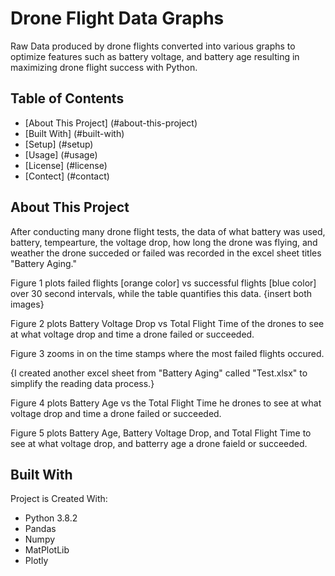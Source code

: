 # Drone Flight Data Graphs
Raw Data produced by drone flights converted into various graphs to optimize features such as battery voltage, and battery age resulting in maximizing drone flight success with Python. 

## Table of Contents 
* [About This Project] (#about-this-project)
* [Built With] (#built-with)
* [Setup] (#setup)
* [Usage] (#usage)
* [License] (#license)
* [Contect] (#contact)

## About This Project
After conducting many drone flight tests, the data of what battery was used, battery, tempearture, the voltage drop, how long the drone was flying, and weather the drone succeded or failed was recorded in the excel sheet titles "Battery Aging." 

Figure 1 plots failed flights [orange color] vs successful flights [blue color] over 30 second intervals, while the table quantifies this data. 
{insert both images} 

Figure 2 plots Battery Voltage Drop vs Total Flight Time of the drones to see at what voltage drop and time a drone failed or succeeded. 

Figure 3 zooms in on the time stamps where the most failed flights occured.

{I created another excel sheet from "Battery Aging" called "Test.xlsx" to simplify the reading data process.}

Figure 4 plots Battery Age vs the Total Flight Time he drones to see at what voltage drop and time a drone failed or succeeded. 

Figure 5 plots Battery Age, Battery Voltage Drop, and Total Flight Time to see at what voltage drop, and batterry age a drone faield or succeeded. 

## Built With
Project is Created With: 
* Python 3.8.2
* Pandas
* Numpy
* MatPlotLib
* Plotly
